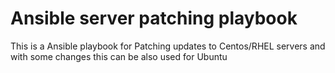 # Ansible server patching playbook
 This is a Ansible playbook for Patching updates to Centos/RHEL servers and with some changes this can be also used for Ubuntu 
